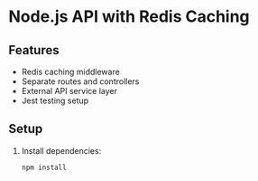 # Node.js API with Redis Caching

## Features
- Redis caching middleware
- Separate routes and controllers
- External API service layer
- Jest testing setup

## Setup
1. Install dependencies:
   ```bash
   npm install
